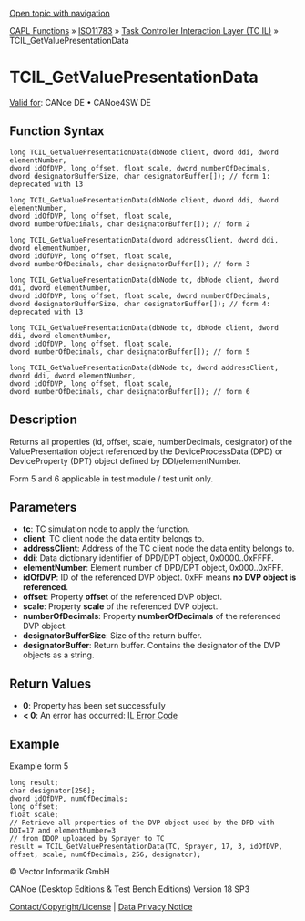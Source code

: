 [Open topic with navigation](../../../../../../CANoeDEFamily.htm#Topics/CAPLFunctions/ISO11783/ISOInteractionLayerTC/Functions/CAPLfunctionIso11783TCILGetValuePresentationData.md)

[CAPL Functions](../../../CAPLfunctions.md) » [ISO11783](../../CAPLfunctionsISO11783Overview.md) » [Task Controller Interaction Layer (TC IL)](../CAPLfunctionsISOILTCOverview.md) » TCIL_GetValuePresentationData

# TCIL_GetValuePresentationData

[Valid for](../../../../Shared/FeatureAvailability.md): CANoe DE • CANoe4SW DE

## Function Syntax

```plaintext
long TCIL_GetValuePresentationData(dbNode client, dword ddi, dword elementNumber,
dword idOfDVP, long offset, float scale, dword numberOfDecimals, 
dword designatorBufferSize, char designatorBuffer[]); // form 1: deprecated with 13

long TCIL_GetValuePresentationData(dbNode client, dword ddi, dword elementNumber,
dword idOfDVP, long offset, float scale,
dword numberOfDecimals, char designatorBuffer[]); // form 2

long TCIL_GetValuePresentationData(dword addressClient, dword ddi, dword elementNumber,
dword idOfDVP, long offset, float scale,
dword numberOfDecimals, char designatorBuffer[]); // form 3

long TCIL_GetValuePresentationData(dbNode tc, dbNode client, dword ddi, dword elementNumber,
dword idOfDVP, long offset, float scale, dword numberOfDecimals,
dword designatorBufferSize, char designatorBuffer[]); // form 4: deprecated with 13

long TCIL_GetValuePresentationData(dbNode tc, dbNode client, dword ddi, dword elementNumber,
dword idOfDVP, long offset, float scale,
dword numberOfDecimals, char designatorBuffer[]); // form 5

long TCIL_GetValuePresentationData(dbNode tc, dword addressClient, dword ddi, dword elementNumber,
dword idOfDVP, long offset, float scale,
dword numberOfDecimals, char designatorBuffer[]); // form 6
```

## Description

Returns all properties (id, offset, scale, numberDecimals, designator) of the ValuePresentation object referenced by the DeviceProcessData (DPD) or DeviceProperty (DPT) object defined by DDI/elementNumber.

Form 5 and 6 applicable in test module / test unit only.

## Parameters

- **tc**: TC simulation node to apply the function.
- **client**: TC client node the data entity belongs to.
- **addressClient**: Address of the TC client node the data entity belongs to.
- **ddi**: Data dictionary identifier of DPD/DPT object, 0x0000..0xFFFF.
- **elementNumber**: Element number of DPD/DPT object, 0x000..0xFFF.
- **idOfDVP**: ID of the referenced DVP object. 0xFF means **no DVP object is referenced**.
- **offset**: Property **offset** of the referenced DVP object.
- **scale**: Property **scale** of the referenced DVP object.
- **numberOfDecimals**: Property **numberOfDecimals** of the referenced DVP object.
- **designatorBufferSize**: Size of the return buffer.
- **designatorBuffer**: Return buffer. Contains the designator of the DVP objects as a string.

## Return Values

- **0**: Property has been set successfully
- **< 0**: An error has occurred: [IL Error Code](../../../CAPLfunctionsISOj1939ErrorCodes.md)

## Example

Example form 5

```plaintext
long result;
char designator[256];
dword idOfDVP, numOfDecimals;
long offset;
float scale;
// Retrieve all properties of the DVP object used by the DPD with DDI=17 and elementNumber=3
// from DDOP uploaded by Sprayer to TC
result = TCIL_GetValuePresentationData(TC, Sprayer, 17, 3, idOfDVP, offset, scale, numOfDecimals, 256, designator);
```

© Vector Informatik GmbH

CANoe (Desktop Editions & Test Bench Editions) Version 18 SP3

[Contact/Copyright/License](../../../../Shared/ContactCopyrightLicense.md) | [Data Privacy Notice](https://www.vector.com/int/en/company/get-info/privacy-policy/)